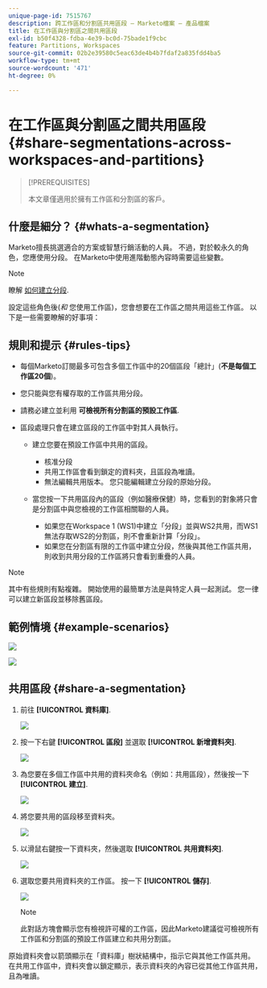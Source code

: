 ```yaml
---
unique-page-id: 7515767
description: 跨工作區和分割區共用區段 — Marketo檔案 — 產品檔案
title: 在工作區與分割區之間共用區段
exl-id: b50f4328-fdba-4e39-bc0d-75bade1f9cbc
feature: Partitions, Workspaces
source-git-commit: 02b2e39580c5eac63de4b4b7fdaf2a835fdd4ba5
workflow-type: tm+mt
source-wordcount: '471'
ht-degree: 0%

---
```


# 在工作區與分割區之間共用區段 {#share-segmentations-across-workspaces-and-partitions}

>[!PREREQUISITES]
>
>本文章僅適用於擁有工作區和分割區的客戶。

## 什麼是細分？ {#whats-a-segmentation}

Marketo擅長挑選適合的方案或智慧行銷活動的人員。 不過，對於較永久的角色，您應使用分段。 在Marketo中使用進階動態內容時需要這些變數。

>[!NOTE]
>
>瞭解 [如何建立分段](/help/marketo/product-docs/personalization/segmentation-and-snippets/segmentation/create-a-segmentation.md).

設定這些角色後(_和_ 您使用工作區)，您會想要在工作區之間共用這些工作區。 以下是一些需要瞭解的好事項：

## 規則和提示 {#rules-tips}

* 每個Marketo訂閱最多可包含多個工作區中的20個區段「總計」(**不是每個工作區20個**)。
* 您只能與您有權存取的工作區共用分段。
* 請務必建立並利用 **可檢視所有分割區的預設工作區**.

* 區段處理只會在建立區段的工作區中對其人員執行。

   * 建立您要在預設工作區中共用的區段。
      * 核准分段
      * 共用工作區會看到鎖定的資料夾，且區段為唯讀。
      * 無法編輯共用版本。 您只能編輯建立分段的原始分段。

   * 當您按一下共用區段內的區段（例如醫療保健）時，您看到的對象將只會是分割區中與您檢視的工作區相關聯的人員。
      * 如果您在Workspace 1 (WS1)中建立「分段」並與WS2共用，而WS1無法存取WS2的分割區，則不會重新計算「分段」。
      * 如果您在分割區有限的工作區中建立分段，然後與其他工作區共用，則收到共用分段的工作區將只會看到重疊的人員。

>[!NOTE]
>
>其中有些規則有點複雜。 開始使用的最簡單方法是與特定人員一起測試。 您一律可以建立新區段並移除舊區段。

## 範例情境 {#example-scenarios}

![](assets/share-segmentations-across-workspaces-and-partitions-1.png)

![](assets/share-segmentations-across-workspaces-and-partitions-2.png)

## 共用區段 {#share-a-segmentation}

1. 前往 **[!UICONTROL 資料庫]**.

   ![](assets/share-segmentations-across-workspaces-and-partitions-3.png)

1. 按一下右鍵 **[!UICONTROL 區段]** 並選取 **[!UICONTROL 新增資料夾]**.

   ![](assets/share-segmentations-across-workspaces-and-partitions-4.png)

1. 為您要在多個工作區中共用的資料夾命名（例如：共用區段），然後按一下 **[!UICONTROL 建立]**.

   ![](assets/share-segmentations-across-workspaces-and-partitions-5.png)

1. 將您要共用的區段移至資料夾。

   ![](assets/share-segmentations-across-workspaces-and-partitions-6.png)

1. 以滑鼠右鍵按一下資料夾，然後選取 **[!UICONTROL 共用資料夾]**.

   ![](assets/share-segmentations-across-workspaces-and-partitions-7.png)

1. 選取您要共用資料夾的工作區。 按一下 **[!UICONTROL 儲存]**.

   ![](assets/share-segmentations-across-workspaces-and-partitions-8.png)

   >[!NOTE]
   >
   >此對話方塊會顯示您有檢視許可權的工作區，因此Marketo建議從可檢視所有工作區和分割區的預設工作區建立和共用分割區。

原始資料夾會以箭頭顯示在「資料庫」樹狀結構中，指示它與其他工作區共用。 在共用工作區中，資料夾會以鎖定顯示，表示資料夾的內容已從其他工作區共用，且為唯讀。

